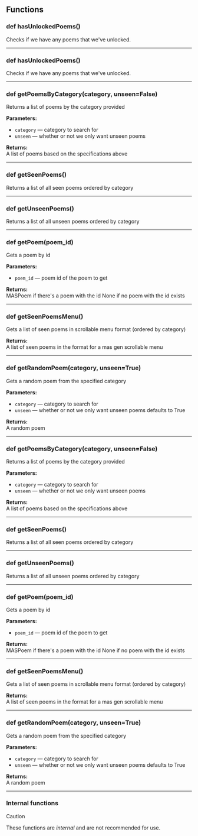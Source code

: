 ## Functions

### def hasUnlockedPoems()

Checks if we have any poems that we've unlocked.

---

### def hasUnlockedPoems()

Checks if we have any poems that we've unlocked.

---

### def getPoemsByCategory(category, unseen=False)

Returns a list of poems by the category provided

**Parameters:**
- `category` &mdash;  category to search for
- `unseen` &mdash;  whether or not we only want unseen poems


**Returns:**<br>
A list of poems based on the specifications above

---

### def getSeenPoems()

Returns a list of all seen poems ordered by category

---

### def getUnseenPoems()

Returns a list of all unseen poems ordered by category

---

### def getPoem(poem_id)

Gets a poem by id

**Parameters:**
- `poem_id` &mdash; poem id of the poem to get


**Returns:**<br>
MASPoem if there's a poem with the id None if no poem with the id exists

---

### def getSeenPoemsMenu()

Gets a list of seen poems in scrollable menu format (ordered by category)

**Returns:**<br>
A list of seen poems in the format for a mas gen scrollable menu

---

### def getRandomPoem(category, unseen=True)

Gets a random poem from the specified category

**Parameters:**
- `category` &mdash;  category to search for
- `unseen` &mdash;  whether or not we only want unseen poems defaults to True


**Returns:**<br>
A random poem

---

### def getPoemsByCategory(category, unseen=False)

Returns a list of poems by the category provided

**Parameters:**
- `category` &mdash;  category to search for
- `unseen` &mdash;  whether or not we only want unseen poems


**Returns:**<br>
A list of poems based on the specifications above

---

### def getSeenPoems()

Returns a list of all seen poems ordered by category

---

### def getUnseenPoems()

Returns a list of all unseen poems ordered by category

---

### def getPoem(poem_id)

Gets a poem by id

**Parameters:**
- `poem_id` &mdash; poem id of the poem to get


**Returns:**<br>
MASPoem if there's a poem with the id None if no poem with the id exists

---

### def getSeenPoemsMenu()

Gets a list of seen poems in scrollable menu format (ordered by category)

**Returns:**<br>
A list of seen poems in the format for a mas gen scrollable menu

---

### def getRandomPoem(category, unseen=True)

Gets a random poem from the specified category

**Parameters:**
- `category` &mdash;  category to search for
- `unseen` &mdash;  whether or not we only want unseen poems defaults to True


**Returns:**<br>
A random poem

---

### Internal functions

> [!CAUTION]
> These functions are *internal* and are not recommended for use.

